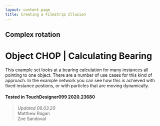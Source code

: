 ```yaml
---
layout: content-page
title: Creating a Filmstrip Illusion
---
```

## Complex rotation
# Object CHOP | Calculating Bearing

This example set looks at a bearing calculation for many instances all pointing to one object. There are a number of use cases for this kind of approach. In the example network you can see how this is achieved with fixed instance postions, or with particles that are moving dynamically.

#### Tested in TouchDesigner099 2020.23680 
>*Updated 06.03.20*  
Matthew Ragan  
Zoe Sandoval  